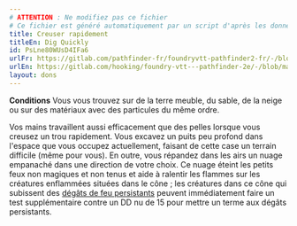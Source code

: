 ```yaml
---
# ATTENTION : Ne modifiez pas ce fichier
# Ce fichier est généré automatiquement par un script d'après les données du module Foundry VTT officiel et de sa traduction
title: Creuser rapidement
titleEn: Dig Quickly
id: PsLne80WUsD4IFa6
urlFr: https://gitlab.com/pathfinder-fr/foundryvtt-pathfinder2-fr/-/blob/master/data/feats/PsLne80WUsD4IFa6.htm
urlEn: https://gitlab.com/hooking/foundry-vtt---pathfinder-2e/-/blob/master/packs/data/feats.db/dig-quickly.json
layout: dons
---
```

**Conditions** Vous vous trouvez sur de la terre meuble, du sable, de la neige ou sur des matériaux avec des particules du même ordre.

Vos mains travaillent aussi efficacement que des pelles lorsque vous creusez un trou rapidement. Vous excavez un puits peu profond dans l'espace que vous occupez actuellement, faisant de cette case un terrain difficile (même pour vous). En outre, vous répandez dans les airs un nuage empanaché dans une direction de votre choix. Ce nuage éteint les petits feux non magiques et non tenus et aide à ralentir les flammes sur les créatures enflammées situées dans le cône ; les créatures dans ce cône qui subissent des [dégâts de feu persistants](../conditions/dégâts-persistants.md) peuvent immédiatement faire un test supplémentaire contre un DD nu de 15 pour mettre un terme aux dégâts persistants.

